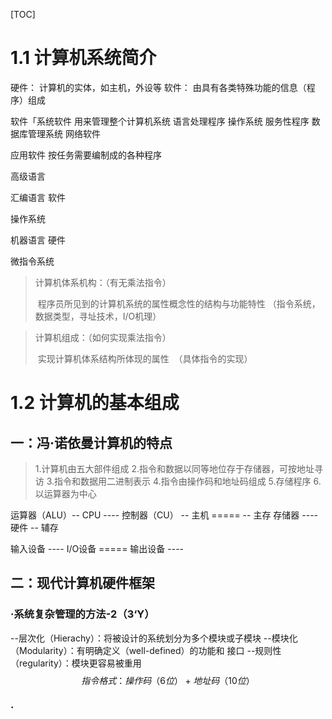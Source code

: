 [TOC]



# 1.1 计算机系统简介

  硬件： 计算机的实体，如主机，外设等
  软件： 由具有各类特殊功能的信息（程序）组成

  软件「系统软件  用来管理整个计算机系统
                语言处理程序
                操作系统
                服务性程序
                数据库管理系统
                网络软件

应用软件  按任务需要编制成的各种程序

  高级语言

  汇编语言         软件

  操作系统

  机器语言         硬件

  微指令系统

>   计算机体系机构：（有无乘法指令）
>
> ​    程序员所见到的计算机系统的属性概念性的结构与功能特性
> ​    （指令系统，数据类型，寻址技术，I/O机理）

>   计算机组成：（如何实现乘法指令）
>
> ​    实现计算机体系结构所体现的属性
> ​    （具体指令的实现）



# 1.2 计算机的基本组成

## 一：冯·诺依曼计算机的特点

>   1.计算机由五大部件组成
>   2.指令和数据以同等地位存于存储器，可按地址寻访
>   3.指令和数据用二进制表示
>   4.指令由操作码和地址码组成
>   5.存储程序
>   6.以运算器为中心

  运算器（ALU）--
                                     CPU ----
  控制器（CU） --
                                               主机  =====
                        -- 主存 
  存储器                            ----                     硬件
                        -- 辅存

  输入设备      ----
                          I/O设备    =====
  输出设备      ----

## 二：现代计算机硬件框架

### ·系统复杂管理的方法-2（3‘Y）

  --层次化（Hierachy）：将被设计的系统划分为多个模块或子模块
  --模块化（Modularity）：有明确定义（well-defined）的功能和
    接口
  --规则性（regularity）：模块更容易被重用
$$
指令格式：操作码（6位）+地址码（10位）
$$
### ·
